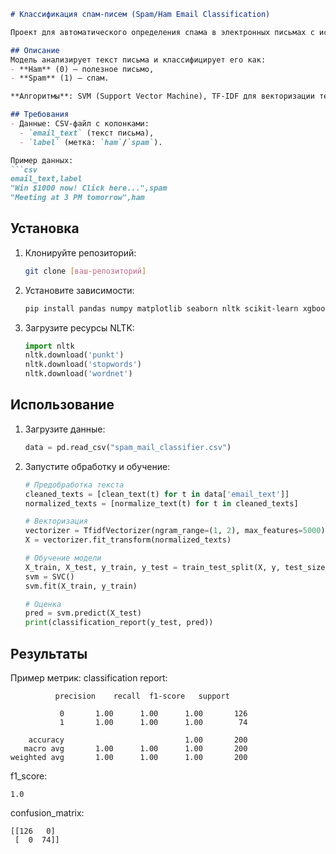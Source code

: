 ```markdown
# Классификация спам-писем (Spam/Ham Email Classification)

Проект для автоматического определения спама в электронных письмах с использованием машинного обучения.

## Описание
Модель анализирует текст письма и классифицирует его как:
- **Ham** (0) — полезное письмо,
- **Spam** (1) — спам.

**Алгоритмы**: SVM (Support Vector Machine), TF-IDF для векторизации текста.

## Требования
- Данные: CSV-файл с колонками:
  - `email_text` (текст письма),
  - `label` (метка: `ham`/`spam`).

Пример данных:
```csv
email_text,label
"Win $1000 now! Click here...",spam
"Meeting at 3 PM tomorrow",ham
```

## Установка
1. Клонируйте репозиторий:
   ```bash
   git clone [ваш-репозиторий]
   ```
2. Установите зависимости:
   ```bash
   pip install pandas numpy matplotlib seaborn nltk scikit-learn xgboost imbalanced-learn spacy
   ```
3. Загрузите ресурсы NLTK:
   ```python
   import nltk
   nltk.download('punkt')
   nltk.download('stopwords')
   nltk.download('wordnet')
   ```

## Использование
1. Загрузите данные:
   ```python
   data = pd.read_csv("spam_mail_classifier.csv")
   ```
2. Запустите обработку и обучение:
   ```python
   # Предобработка текста
   cleaned_texts = [clean_text(t) for t in data['email_text']]
   normalized_texts = [normalize_text(t) for t in cleaned_texts]
   
   # Векторизация
   vectorizer = TfidfVectorizer(ngram_range=(1, 2), max_features=5000)
   X = vectorizer.fit_transform(normalized_texts)
   
   # Обучение модели
   X_train, X_test, y_train, y_test = train_test_split(X, y, test_size=0.2)
   svm = SVC()
   svm.fit(X_train, y_train)
   
   # Оценка
   pred = svm.predict(X_test)
   print(classification_report(y_test, pred))
   ```

## Результаты
Пример метрик:
classification report:
```
          precision    recall  f1-score   support

           0       1.00      1.00      1.00       126
           1       1.00      1.00      1.00        74

    accuracy                           1.00       200
   macro avg       1.00      1.00      1.00       200
weighted avg       1.00      1.00      1.00       200
```
f1_score: 
``` 
1.0
```
confusion_matrix: 
```
[[126   0]
 [  0  74]]
```
